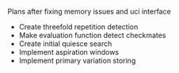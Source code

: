 Plans after fixing memory issues and uci interface

 + Create threefold repetition detection
 + Make evaluation function detect checkmates
 + Create initial quiesce search
 + Implement aspiration windows
 + Implement primary variation storing